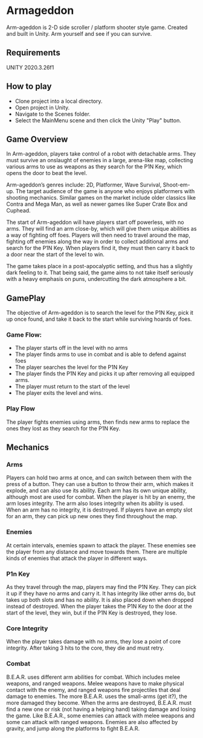 # Armageddon
Arm-ageddon is 2-D side scroller / platform shooter style game.  Created and built in Unity.  Arm yourself and see if you can survive.

## Requirements
UNITY 2020.3.26f1

## How to play
* Clone project into a local directory.
* Open project in Unity.
* Navigate to the Scenes folder.
* Select the MainMenu scene and then click the Unity "Play" button. 

## Game Overview
In Arm-ageddon, players take control of a robot with detachable arms.  They must survive an onslaught of enemies in a large, arena-like map, collecting various arms to use as weapons as they search for the P1N Key, which opens the door to beat the level.

Arm-ageddon’s genres include: 2D, Platformer, Wave Survival, Shoot-em-up.  The target audience of the game is anyone who enjoys platformers with shooting mechanics.  Similar games on the market include older classics like Contra and Mega Man, as well as newer games like Super Crate Box and Cuphead.

The start of Arm-ageddon will have players start off powerless, with no arms.  They will find an arm close-by, which will give them unique abilities as a way of fighting off foes.  Players will then need to travel around the map, fighting off enemies along the way in order to collect additional arms and search for the P1N Key.  When players find it, they must then carry it back to a door near the start of the level to win.

The game takes place in a post-apocalyptic setting, and thus has a slightly dark feeling to it.  That being said, the game aims to not take itself seriously with a heavy emphasis on puns, undercutting the dark atmosphere a bit.

## GamePlay
The objective of Arm-ageddon is to search the level for the P1N Key, pick it up once found, and take it back to the start while surviving hoards of foes.

### Game Flow:
  * The player starts off in the level with no arms
  * The player finds arms to use in combat and is able to defend against foes
  * The player searches the level for the P1N Key
  * The player finds the P1N Key and picks it up after removing all equipped arms.
  * The player must return to the start of the level
  * The player exits the level and wins.
### Play Flow
The player fights enemies using arms, then finds new arms to replace the ones they lost as they search for the P1N Key.

## Mechanics
### Arms
Players can hold two arms at once, and can switch between them with the press of a button.  They can use a button to throw their arm, which makes it explode, and can also use its ability.  Each arm has its own unique ability, although most are used for combat.  When the player is hit by an enemy, the arm loses integrity.  The arm also loses integrity when its ability is used.  When an arm has no integrity, it is destroyed.  If players have an empty slot for an arm, they can pick up new ones they find throughout the map.
### Enemies
At certain intervals, enemies spawn to attack the player.  These enemies see the player from any distance and move towards them.  There are multiple kinds of enemies that attack the player in different ways.

### P1n Key
As they travel through the map, players may find the P1N Key.  They can pick it up if they have no arms and carry it.  It has integrity like other arms do, but takes up both slots and has no ability.  It is also placed down when dropped instead of destroyed.  When the player takes the P1N Key to the door at the start of the level, they win, but if the P1N Key is destroyed, they lose.

### Core Integrity
When the player takes damage with no arms, they lose a point of core integrity.  After taking 3 hits to the core, they die and must retry.

### Combat
B.E.A.R. uses different arm abilities for combat. Which includes melee weapons, and ranged weapons. Melee weapons have to make physical contact with the enemy, and ranged weapons fire projectiles that deal damage to enemies. The more B.E.A.R. uses the small-arms (get it?), the more damaged they become. When the arms are destroyed, B.E.A.R. must find a new one or risk (not having a helping hand) taking damage and losing the game. Like B.E.A.R., some enemies can attack with melee weapons and some can attack with ranged weapons.  Enemies are also affected by gravity, and jump along the platforms to fight B.E.A.R.
